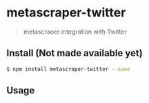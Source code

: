 # metascraper-twitter

> metascraoer integration with Twitter

## Install (Not made available yet)
```bash
$ npm install metascraper-twitter --save
```

## Usage
```bash
```